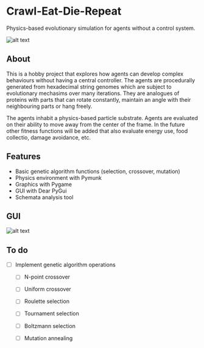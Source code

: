 # Crawl-Eat-Die-Repeat
Physics-based evolutionary simulation for agents without a control system. 

![alt text](https://github.com/OolongJunSun/Crawl-Eat-Die-Repeat/blob/main/media/demo.gif?raw=true)

## About
This is a hobby project that explores how agents can develop complex behaviours without having a central controller.
The agents are procedurally generated from hexadecimal string genomes which are subject to evolutionary mechasims over many iterations. 
They are analogues of proteins with parts that can rotate constantly, maintain an angle with their neighbouring parts or hang freely.

The agents inhabit a physics-based particle substrate. Agents are evaluated on their ability to move away from the center of the frame.
In the future other fitness functions will be added that also evaluate energy use, food collectio, damage avoidance, etc. 

## Features
- Basic genetic algorithm functions (selection, crossover, mutation)
- Physics environment with Pymunk
- Graphics with Pygame
- GUI with Dear PyGui
- Schemata analysis tool

## GUI
![alt text](https://github.com/OolongJunSun/Crawl-Eat-Die-Repeat/blob/main/media/gui.PNG?raw=true)

## To do
- [ ] Implement genetic algorithm operations
  - [ ] N-point crossover
  - [ ] Uniform crossover
  - [ ] Roulette selection
  - [ ] Tournament selection
  - [ ] Boltzmann selection
  - [ ] Mutation annealing
  
